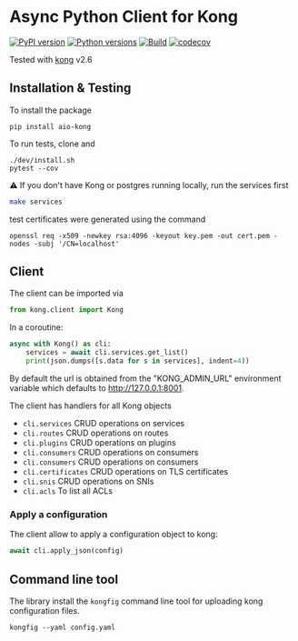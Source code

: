 # Async Python Client for Kong

[![PyPI version](https://badge.fury.io/py/aio-kong.svg)](https://badge.fury.io/py/aio-kong)
[![Python versions](https://img.shields.io/pypi/pyversions/aio-kong.svg)](https://pypi.org/project/aio-kong)
[![Build](https://github.com/quantmind/aio-kong/workflows/build/badge.svg)](https://github.com/quantmind/aio-kong/actions?query=workflow%3Abuild)
[![codecov](https://codecov.io/gh/quantmind/aio-kong/branch/master/graph/badge.svg)](https://codecov.io/gh/quantmind/aio-kong)

Tested with [kong][] v2.6

## Installation & Testing

To install the package

```
pip install aio-kong
```

To run tests, clone and

```
./dev/install.sh
pytest --cov
```

:warning: If you don't have Kong or postgres running locally, run the services first

```bash
make services
```

test certificates were generated using the command

```
openssl req -x509 -newkey rsa:4096 -keyout key.pem -out cert.pem -nodes -subj '/CN=localhost'
```

## Client

The client can be imported via

```python
from kong.client import Kong
```

In a coroutine:

```python
async with Kong() as cli:
    services = await cli.services.get_list()
    print(json.dumps([s.data for s in services], indent=4))
```

By default the url is obtained from the "KONG_ADMIN_URL" environment variable which defaults to http://127.0.0.1:8001.

The client has handlers for all Kong objects

- `cli.services` CRUD operations on services
- `cli.routes` CRUD operations on routes
- `cli.plugins` CRUD operations on plugins
- `cli.consumers` CRUD operations on consumers
- `cli.consumers` CRUD operations on consumers
- `cli.certificates` CRUD operations on TLS certificates
- `cli.snis` CRUD operations on SNIs
- `cli.acls` To list all ACLs

### Apply a configuration

The client allow to apply a configuration object to kong:

```python
await cli.apply_json(config)
```

## Command line tool

The library install the `kongfig` command line tool for uploading kong configuration files.

```
kongfig --yaml config.yaml
```

[kong]: https://github.com/Kong/kong
